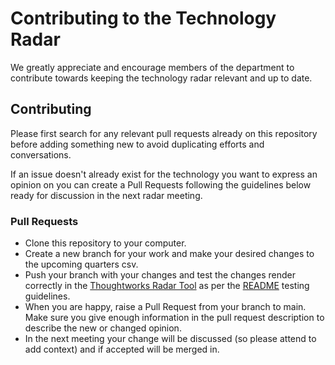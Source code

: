 # Contributing to the Technology Radar

We greatly appreciate and encourage members of the department to contribute towards keeping the technology radar relevant and up to date.

## Contributing

Please first search for any relevant pull requests already on this repository before adding something new to avoid duplicating efforts and conversations.

If an issue doesn't already exist for the technology you want to express an opinion on you can create a Pull Requests following the guidelines below ready for discussion in the next radar meeting.

### Pull Requests
* Clone this repository to your computer.
* Create a new branch for your work and make your desired changes to the upcoming quarters csv.
* Push your branch with your changes and test the changes render correctly in the [Thoughtworks Radar Tool](https://radar.thoughtworks.com/) as per the [README](README.md) testing guidelines.
* When you are happy, raise a Pull Request from your branch to main. Make sure you give enough information in the pull request description to describe the new or changed opinion.
* In the next meeting your change will be discussed (so please attend to add context) and if accepted will be merged in. 
